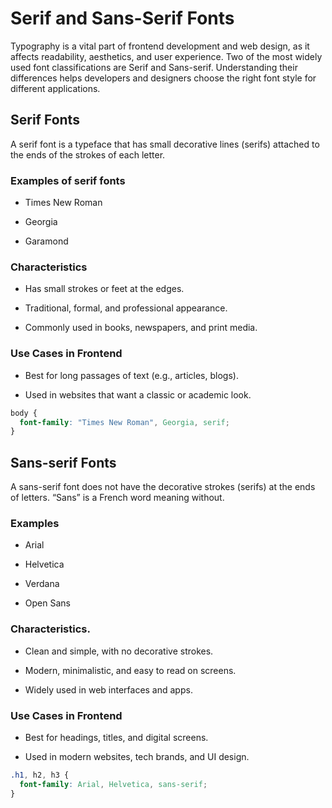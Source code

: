 # Serif and Sans-Serif Fonts 
Typography is a vital part of frontend development and web design, as it affects readability, aesthetics, and user experience. Two of the most widely used font classifications are Serif and Sans-serif. Understanding their differences helps developers and designers choose the right font style for different applications.

## Serif Fonts
  A serif font is a typeface that has small decorative lines (serifs) attached to the ends of the strokes of each letter.

### Examples of serif fonts

- Times New Roman

- Georgia

- Garamond

### Characteristics

- Has small strokes or feet at the edges.

- Traditional, formal, and professional appearance.

- Commonly used in books, newspapers, and print media.

### Use Cases in Frontend

- Best for long passages of text (e.g., articles, blogs).

- Used in websites that want a classic or academic look.
```css
body {
  font-family: "Times New Roman", Georgia, serif;
}
```

## Sans-serif Fonts

A sans-serif font does not have the decorative strokes (serifs) at the ends of letters. “Sans” is a French word meaning without.

### Examples

- Arial

- Helvetica

- Verdana

- Open Sans

### Characteristics.

- Clean and simple, with no decorative strokes.

- Modern, minimalistic, and easy to read on screens.

- Widely used in web interfaces and apps.

### Use Cases in Frontend

- Best for headings, titles, and digital screens.

- Used in modern websites, tech brands, and UI design.

```css
.h1, h2, h3 {
  font-family: Arial, Helvetica, sans-serif;
}
```